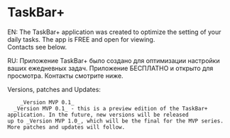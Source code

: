 # TaskBar+

EN:
  The TaskBar+ application was created to optimize the setting of your daily tasks. The app is FREE and open for viewing.       
Contacts see below.

RU:
  Приложение TaskBar+ было создано для оптимизации настройки ваших ежедневных задач. Приложение БЕСПЛАТНО и открыто для просмотра.
Контакты смотрите ниже.

Versions, patches and Updates:

        _Version MVP 0.1_
      _Version MVP 0.1_ - this is a preview edition of the TaskBar+ application. In the future, new versions will be released 
    up to _Version MVP 1.0_, which will be the final for the MVP series. More patches and updates will follow.
